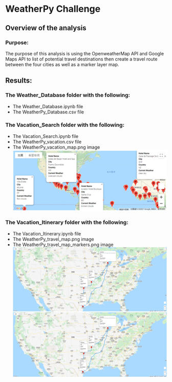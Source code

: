 # WeatherPy Challenge

## Overview of the analysis

### Purpose:
The purpose of this analysis is using the OpenweatherMap API and Google Maps API to list of potential travel destinations then create a travel route between the four cities as well as a marker layer map.

## Results:
### The Weather_Database folder with the following: 
- The Weather_Database.ipynb file
- The WeatherPy_Database.csv file

### The Vacation_Search folder with the following:
- The Vacation_Search.ipynb file
- The WeatherPy_vacation.csv file
- The WeatherPy_vacation_map.png image
![GITHUB](https://github.com/seafishleo/HW/blob/master/HW6/Vacation_Search/WeatherPy_vacation_map.png)

### The Vacation_Itinerary folder with the following:
- The Vacation_Itinerary.ipynb file
- The WeatherPy_travel_map.png image
- The WeatherPy_travel_map_markers.png image
![GITHUB](https://github.com/seafishleo/HW/blob/master/HW6/Vacation_Itinerary/WeatherPy_travel_map.png)
![GITHUB](https://github.com/seafishleo/HW/blob/master/HW6/Vacation_Itinerary/WeatherPy_travel_map_markers.png)
